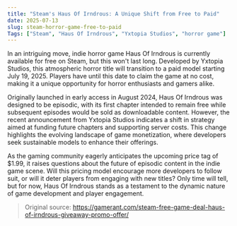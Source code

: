 ```yaml
---
title: "Steam's Haus Of Irndrous: A Unique Shift from Free to Paid"
date: 2025-07-13
slug: steam-horror-game-free-to-paid
Tags: ["Steam", "Haus Of Irndrous", "Yxtopia Studios", "horror game"]
---
```


In an intriguing move, indie horror game Haus Of Irndrous is currently available for free on Steam, but this won't last long. Developed by Yxtopia Studios, this atmospheric horror title will transition to a paid model starting July 19, 2025. Players have until this date to claim the game at no cost, making it a unique opportunity for horror enthusiasts and gamers alike.

Originally launched in early access in August 2024, Haus Of Irndrous was designed to be episodic, with its first chapter intended to remain free while subsequent episodes would be sold as downloadable content. However, the recent announcement from Yxtopia Studios indicates a shift in strategy aimed at funding future chapters and supporting server costs. This change highlights the evolving landscape of game monetization, where developers seek sustainable models to enhance their offerings.

As the gaming community eagerly anticipates the upcoming price tag of $1.99, it raises questions about the future of episodic content in the indie game scene. Will this pricing model encourage more developers to follow suit, or will it deter players from engaging with new titles? Only time will tell, but for now, Haus Of Irndrous stands as a testament to the dynamic nature of game development and player engagement.

> Original source: https://gamerant.com/steam-free-game-deal-haus-of-irndrous-giveaway-promo-offer/